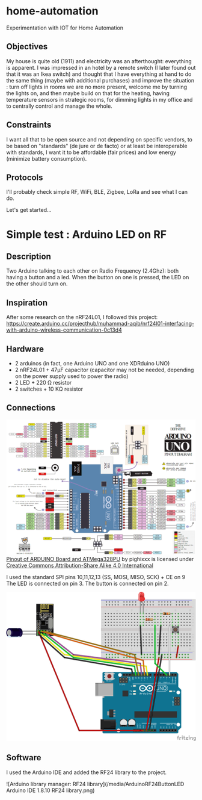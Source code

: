 # home-automation
Experimentation with IOT for Home Automation

## Objectives
My house is quite old (1911) and electricity was an afterthought: everything is apparent.  I was impressed in an hotel by a remote switch (I later found out that it was an Ikea switch) and thought that I have everything at hand to do the same thing (maybe with additional purchases) and improve the situation : turn off lights in rooms we are no more present, welcome me by turning the lights on, and then maybe build on that for the heating, having temperature sensors in strategic rooms, for dimming lights in my office and to centrally control and manage the whole.

## Constraints
I want all that to be open source and not depending on specific vendors, to be based on "standards" (de jure or de facto) or at least be interoperable with standards, I want it to be affordable (fair prices) and low energy (minimize battery consumption).

## Protocols
I'll probably check simple RF, WiFi, BLE, Zigbee, LoRa and see what I can do.

Let's get started... 

# Simple test : Arduino LED on RF

## Description

Two Arduino talking to each other on Radio Frequency (2.4Ghz): both having a button and a led. When the button on one is pressed, the LED on the other should turn on.

## Inspiration

After some research on the nRF24L01, I followed this project: https://create.arduino.cc/projecthub/muhammad-aqib/nrf24l01-interfacing-with-arduino-wireless-communication-0c13d4

## Hardware

* 2 arduinos (in fact, one Arduino UNO and one XDRduino UNO)
* 2 nRF24L01 + 47µF capacitor (capacitor may not be needed, depending on the power supply used to power the radio)
* 2 LED + 220 Ω resistor
* 2 switches + 10 KΩ resistor

## Connections

![Arduino Uno pinout diagram](/media/arduino-uno-pinout-diagram.png)
[Pinout of ARDUINO Board and ATMega328PU](https://commons.wikimedia.org/wiki/File:Pinout_of_ARDUINO_Board_and_ATMega328PU.svg) by pighixxx is licensed under [Creative Commons Attribution-Share Alike 4.0 International](https://creativecommons.org/licenses/by-sa/4.0/deed.en)

I used the standard SPI pins 10,11,12,13 (SS, MOSI, MISO, SCK) + CE on 9
The LED is connected on pin 3.
The button is connected on pin 2.

![Project diagram](/media/ArduinoRF24ButtonLED.png)

## Software

I used the Arduino IDE and added the RF24 library to the project.

![Arduino library manager: RF24 library](/media/ArduinoRF24ButtonLED Arduino IDE 1.8.10 RF24 library.png)






